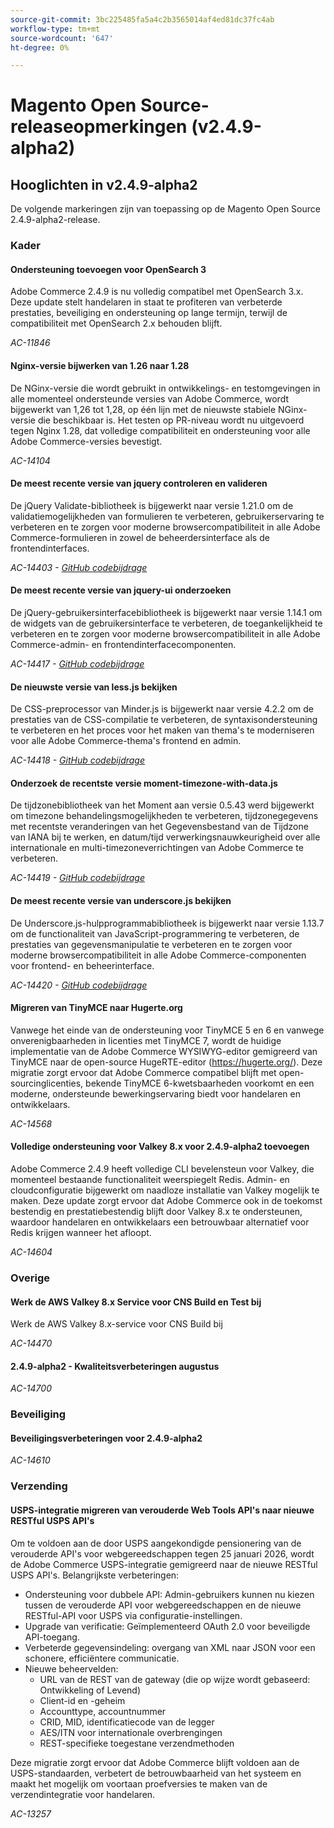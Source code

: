 ```yaml
---
source-git-commit: 3bc225485fa5a4c2b3565014af4ed81dc37fc4ab
workflow-type: tm+mt
source-wordcount: '647'
ht-degree: 0%

---
```

# Magento Open Source-releaseopmerkingen (v2.4.9-alpha2)

## Hooglichten in v2.4.9-alpha2

De volgende markeringen zijn van toepassing op de Magento Open Source 2.4.9-alpha2-release.

### Kader

#### Ondersteuning toevoegen voor OpenSearch 3

Adobe Commerce 2.4.9 is nu volledig compatibel met OpenSearch 3.x. Deze update stelt handelaren in staat te profiteren van verbeterde prestaties, beveiliging en ondersteuning op lange termijn, terwijl de compatibiliteit met OpenSearch 2.x behouden blijft.

_AC-11846_

#### Nginx-versie bijwerken van 1.26 naar 1.28

De NGinx-versie die wordt gebruikt in ontwikkelings- en testomgevingen in alle momenteel ondersteunde versies van Adobe Commerce, wordt bijgewerkt van 1,26 tot 1,28, op één lijn met de nieuwste stabiele NGinx-versie die beschikbaar is.
Het testen op PR-niveau wordt nu uitgevoerd tegen Nginx 1.28, dat volledige compatibiliteit en ondersteuning voor alle Adobe Commerce-versies bevestigt.

_AC-14104_

#### De meest recente versie van jquery controleren en valideren

De jQuery Validate-bibliotheek is bijgewerkt naar versie 1.21.0 om de validatiemogelijkheden van formulieren te verbeteren, gebruikerservaring te verbeteren en te zorgen voor moderne browsercompatibiliteit in alle Adobe Commerce-formulieren in zowel de beheerdersinterface als de frontendinterfaces.

_AC-14403 - [ GitHub codebijdrage ](https://github.com/magento/magento2/commit/98b2848a)_

#### De meest recente versie van jquery-ui onderzoeken

De jQuery-gebruikersinterfacebibliotheek is bijgewerkt naar versie 1.14.1 om de widgets van de gebruikersinterface te verbeteren, de toegankelijkheid te verbeteren en te zorgen voor moderne browsercompatibiliteit in alle Adobe Commerce-admin- en frontendinterfacecomponenten.

_AC-14417 - [ GitHub codebijdrage ](https://github.com/magento/magento2/commit/77c589a6)_

#### De nieuwste versie van less.js bekijken

De CSS-preprocessor van Minder.js is bijgewerkt naar versie 4.2.2 om de prestaties van de CSS-compilatie te verbeteren, de syntaxisondersteuning te verbeteren en het proces voor het maken van thema&#39;s te moderniseren voor alle Adobe Commerce-thema&#39;s frontend en admin.

_AC-14418 - [ GitHub codebijdrage ](https://github.com/magento/magento2/commit/98b2848a)_

#### Onderzoek de recentste versie moment-timezone-with-data.js

De tijdzonebibliotheek van het Moment aan versie 0.5.43 werd bijgewerkt om timezone behandelingsmogelijkheden te verbeteren, tijdzonegegevens met recentste veranderingen van het Gegevensbestand van de Tijdzone van IANA bij te werken, en datum/tijd verwerkingsnauwkeurigheid over alle internationale en multi-timezoneverrichtingen van Adobe Commerce te verbeteren.

_AC-14419 - [ GitHub codebijdrage ](https://github.com/magento/magento2/commit/98b2848a)_

#### De meest recente versie van underscore.js bekijken

De Underscore.js-hulpprogrammabibliotheek is bijgewerkt naar versie 1.13.7 om de functionaliteit van JavaScript-programmering te verbeteren, de prestaties van gegevensmanipulatie te verbeteren en te zorgen voor moderne browsercompatibiliteit in alle Adobe Commerce-componenten voor frontend- en beheerinterface.

_AC-14420 - [ GitHub codebijdrage ](https://github.com/magento/magento2/commit/98b2848a)_

#### Migreren van TinyMCE naar Hugerte.org

Vanwege het einde van de ondersteuning voor TinyMCE 5 en 6 en vanwege onverenigbaarheden in licenties met TinyMCE 7, wordt de huidige implementatie van de Adobe Commerce WYSIWYG-editor gemigreerd van TinyMCE naar de open-source HugeRTE-editor (https://hugerte.org/).
Deze migratie zorgt ervoor dat Adobe Commerce compatibel blijft met open-sourcinglicenties, bekende TinyMCE 6-kwetsbaarheden voorkomt en een moderne, ondersteunde bewerkingservaring biedt voor handelaren en ontwikkelaars.

_AC-14568_

#### Volledige ondersteuning voor Valkey 8.x voor 2.4.9-alpha2 toevoegen

Adobe Commerce 2.4.9 heeft volledige CLI bevelensteun voor Valkey, die momenteel bestaande functionaliteit weerspiegelt Redis. Admin- en cloudconfiguratie bijgewerkt om naadloze installatie van Valkey mogelijk te maken.
Deze update zorgt ervoor dat Adobe Commerce ook in de toekomst bestendig en prestatiebestendig blijft door Valkey 8.x te ondersteunen, waardoor handelaren en ontwikkelaars een betrouwbaar alternatief voor Redis krijgen wanneer het afloopt.

_AC-14604_

### Overige

#### Werk de AWS Valkey 8.x Service voor CNS Build en Test bij

Werk de AWS Valkey 8.x-service voor CNS Build bij

_AC-14470_

#### 2.4.9-alpha2 - Kwaliteitsverbeteringen augustus

_AC-14700_

### Beveiliging

#### Beveiligingsverbeteringen voor 2.4.9-alpha2

_AC-14610_

### Verzending

#### USPS-integratie migreren van verouderde Web Tools API&#39;s naar nieuwe RESTful USPS API&#39;s

Om te voldoen aan de door USPS aangekondigde pensionering van de verouderde API&#39;s voor webgereedschappen tegen 25 januari 2026, wordt de Adobe Commerce USPS-integratie gemigreerd naar de nieuwe RESTful USPS API&#39;s.
Belangrijkste verbeteringen:

* Ondersteuning voor dubbele API: Admin-gebruikers kunnen nu kiezen tussen de verouderde API voor webgereedschappen en de nieuwe RESTful-API voor USPS via configuratie-instellingen.
* Upgrade van verificatie: Geïmplementeerd OAuth 2.0 voor beveiligde API-toegang.
* Verbeterde gegevensindeling: overgang van XML naar JSON voor een schonere, efficiëntere communicatie.
* Nieuwe beheervelden:
   * URL van de REST van de gateway (die op wijze wordt gebaseerd: Ontwikkeling of Levend)
   * Client-id en -geheim
   * Accounttype, accountnummer
   * CRID, MID, identificatiecode van de legger
   * AES/ITN voor internationale overbrengingen
   * REST-specifieke toegestane verzendmethoden

Deze migratie zorgt ervoor dat Adobe Commerce blijft voldoen aan de USPS-standaarden, verbetert de betrouwbaarheid van het systeem en maakt het mogelijk om voortaan proefversies te maken van de verzendintegratie voor handelaren.

_AC-13257_
